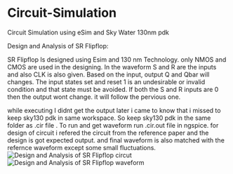 
# Circuit-Simulation
Circuit Simulation using eSim and Sky Water 130nm pdk

Design and Analysis of SR Flipflop:

SR Flipflop Is designed using Esim and 130 nm Technology. only NMOS and CMOS are used in the designing.
In the waveform S and R are the inputs and also CLK is also given. Based on the input, output Q and Qbar will changes. 
The input states set and reset 1 is an undesirable or invalid condition and that state must be avoided. 
If both the S and R inputs are 0 then the output wont change.  it will follow the pervious one.

while executing I didnt get the output later i came to know that i missed to keep sky130 pdk in same workspace.
So keep sky130 pdk in the same folder as .cir file . To run and get waveform run .cir.out file in ngspice.
for design of circuit i  refered the  circuit from the reference paper and the design is got expected output.
and final waveform is also matched with the refernce  waveform except some small fluctuations.
![Design and Analysis of SR Flipflop circut ](https://user-images.githubusercontent.com/67550103/130239284-bba9cecc-fdd1-4e3e-895a-e0a3f423a88d.png)
![Design and Analysis of SR Flipflop waveform](https://user-images.githubusercontent.com/67550103/130239278-be9751ae-b19a-478a-b9e1-16ca91d2a559.png)

